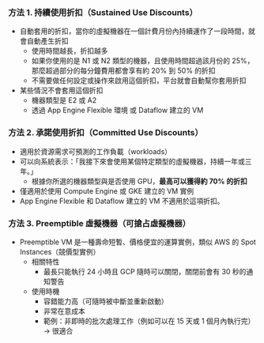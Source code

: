 
### 方法 1. 持續使用折扣（Sustained Use Discounts）
- 自動套用的折扣，當你的虛擬機器在一個計費月份內持續運作了一段時間，就會自動產生折扣
  - 使用時間越長，折扣越多
  - 如果你使用的是 N1 或 N2 類型的機器，且使用時間超過該月份的 25%，那麼超過部分的每分鐘費用都會享有約 20% 到 50% 的折扣
  - 不需要做任何設定或操作來啟用這個折扣，平台就會自動幫你套用折扣
- 某些情況不會套用這個折扣
  - 機器類型是 E2 或 A2
  - 透過 App Engine Flexible 環境 或 Dataflow 建立的 VM
 
### 方法 2. 承諾使用折扣（Committed Use Discounts）

- 適用於資源需求可預測的工作負載（workloads）
- 可以向系統表示：「我接下來會使用某個特定類型的虛擬機器，持續一年或三年。」
  -  根據你所選的機器類型與是否使用 GPU，**最高可以獲得約 70% 的折扣**
- 僅適用於使用 Compute Engine 或 GKE 建立的 VM 實例
- App Engine Flexible 和 Dataflow 建立的 VM 不適用於這項折扣。

### 方法 3. Preemptible 虛擬機器（可搶占虛擬機器）

- Preemptible VM 是一種壽命短暫、價格便宜的運算實例，類似 AWS 的 Spot Instances（競價型實例）
  - 相關特性
    - 最長只能執行 24 小時且 GCP 隨時可以關閉，關閉前會有 30 秒的通知警告
  - 使用時機
    - 容錯能力高（可隨時被中斷並重新啟動）
    - 非常在意成本
    - 範例：非即時的批次處理工作（例如可以在 15 天或 1 個月內執行完）→ 很適合 
